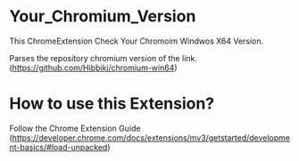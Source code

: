 # Your_Chromium_Version
This ChromeExtension Check Your Chromoim Windwos X64 Version.

Parses the repository chromium version of the link. (https://github.com/Hibbiki/chromium-win64)


# How to use this Extension? 

Follow the Chrome Extension Guide (https://developer.chrome.com/docs/extensions/mv3/getstarted/development-basics/#load-unpacked)
